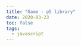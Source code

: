 ```yaml
---
title: "Game - p5 library"
date: 2020-03-23
toc: false
tags:
  - javascript
---
```


<script src="p5.min.js"></script>
<script src="p5.sound.min.js"></script>
<script src="sketch.js"></script>

<div id="container"></div>
